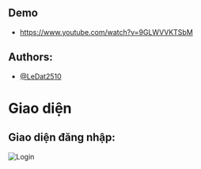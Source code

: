 ## Demo
- https://www.youtube.com/watch?v=9GLWVVKTSbM
## Authors:
- [@LeDat2510](https://github.com/LeDat2510)
# Giao diện
## Giao diện đăng nhập:
![Login](https://github.com/user-attachments/assets/3558139d-fb0e-4d55-8862-545a3bc591d3)

